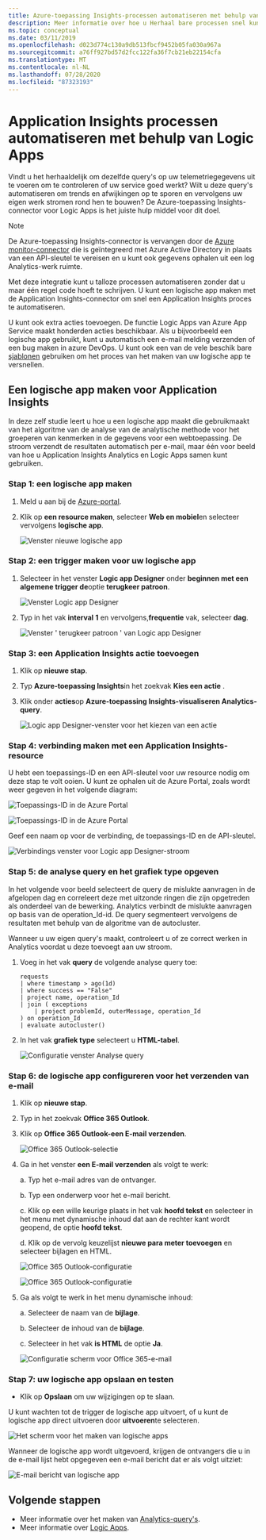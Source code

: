 ```yaml
---
title: Azure-toepassing Insights-processen automatiseren met behulp van Logic Apps
description: Meer informatie over hoe u Herhaal bare processen snel kunt automatiseren door de Application Insights-connector toe te voegen aan uw logische app.
ms.topic: conceptual
ms.date: 03/11/2019
ms.openlocfilehash: d023d774c130a9db513fbcf9452b05fa030a967a
ms.sourcegitcommit: a76ff927bd57d2fcc122fa36f7cb21eb22154cfa
ms.translationtype: MT
ms.contentlocale: nl-NL
ms.lasthandoff: 07/28/2020
ms.locfileid: "87323193"
---
```

# <a name="automate-application-insights-processes-by-using-logic-apps"></a>Application Insights processen automatiseren met behulp van Logic Apps

Vindt u het herhaaldelijk om dezelfde query's op uw telemetriegegevens uit te voeren om te controleren of uw service goed werkt? Wilt u deze query's automatiseren om trends en afwijkingen op te sporen en vervolgens uw eigen werk stromen rond hen te bouwen? De Azure-toepassing Insights-connector voor Logic Apps is het juiste hulp middel voor dit doel.

> [!NOTE]
> De Azure-toepassing Insights-connector is vervangen door de [Azure monitor-connector](../platform/logicapp-flow-connector.md) die is geïntegreerd met Azure Active Directory in plaats van een API-sleutel te vereisen en u kunt ook gegevens ophalen uit een log Analytics-werk ruimte.

Met deze integratie kunt u talloze processen automatiseren zonder dat u maar één regel code hoeft te schrijven. U kunt een logische app maken met de Application Insights-connector om snel een Application Insights proces te automatiseren. 

U kunt ook extra acties toevoegen. De functie Logic Apps van Azure App Service maakt honderden acties beschikbaar. Als u bijvoorbeeld een logische app gebruikt, kunt u automatisch een e-mail melding verzenden of een bug maken in azure DevOps. U kunt ook een van de vele beschik bare [sjablonen](../../logic-apps/logic-apps-create-logic-apps-from-templates.md) gebruiken om het proces van het maken van uw logische app te versnellen. 

## <a name="create-a-logic-app-for-application-insights"></a>Een logische app maken voor Application Insights

In deze zelf studie leert u hoe u een logische app maakt die gebruikmaakt van het algoritme van de analyse van de analytische methode voor het groeperen van kenmerken in de gegevens voor een webtoepassing. De stroom verzendt de resultaten automatisch per e-mail, maar één voor beeld van hoe u Application Insights Analytics en Logic Apps samen kunt gebruiken. 

### <a name="step-1-create-a-logic-app"></a>Stap 1: een logische app maken
1. Meld u aan bij de [Azure-portal](https://portal.azure.com).
1. Klik op **een resource maken**, selecteer **Web en mobiel**en selecteer vervolgens **logische app**.

    ![Venster nieuwe logische app](./media/automate-with-logic-apps/1createlogicapp.png)

### <a name="step-2-create-a-trigger-for-your-logic-app"></a>Stap 2: een trigger maken voor uw logische app
1. Selecteer in het venster **Logic app Designer** onder **beginnen met een algemene trigger de**optie **terugkeer patroon**.

    ![Venster Logic app Designer](./media/automate-with-logic-apps/2logicappdesigner.png)

1. Typ in het vak **interval** **1** en vervolgens,**frequentie** vak, selecteer **dag**.

    ![Venster ' terugkeer patroon ' van Logic app Designer](./media/automate-with-logic-apps/3recurrence.png)

### <a name="step-3-add-an-application-insights-action"></a>Stap 3: een Application Insights actie toevoegen
1. Klik op **nieuwe stap**.

1. Typ **Azure-toepassing Insights**in het zoekvak **Kies een actie** .

1. Klik onder **acties**op **Azure-toepassing Insights-visualiseren Analytics-query**.

    ![Logic app Designer-venster voor het kiezen van een actie](./media/automate-with-logic-apps/4visualize.png)

### <a name="step-4-connect-to-an-application-insights-resource"></a>Stap 4: verbinding maken met een Application Insights-resource

U hebt een toepassings-ID en een API-sleutel voor uw resource nodig om deze stap te volt ooien. U kunt ze ophalen uit de Azure Portal, zoals wordt weer gegeven in het volgende diagram:

![Toepassings-ID in de Azure Portal](./media/automate-with-logic-apps/5apiaccess.png)

![Toepassings-ID in de Azure Portal](./media/automate-with-logic-apps/6apikey.png)

Geef een naam op voor de verbinding, de toepassings-ID en de API-sleutel.

![Verbindings venster voor Logic app Designer-stroom](./media/automate-with-logic-apps/7connection.png)

### <a name="step-5-specify-the-analytics-query-and-chart-type"></a>Stap 5: de analyse query en het grafiek type opgeven
In het volgende voor beeld selecteert de query de mislukte aanvragen in de afgelopen dag en correleert deze met uitzonde ringen die zijn opgetreden als onderdeel van de bewerking. Analytics verbindt de mislukte aanvragen op basis van de operation_Id-id. De query segmenteert vervolgens de resultaten met behulp van de algoritme van de autocluster. 

Wanneer u uw eigen query's maakt, controleert u of ze correct werken in Analytics voordat u deze toevoegt aan uw stroom.

1. Voeg in het vak **query** de volgende analyse query toe:

    ```
    requests
    | where timestamp > ago(1d)
    | where success == "False"
    | project name, operation_Id
    | join ( exceptions
        | project problemId, outerMessage, operation_Id
    ) on operation_Id
    | evaluate autocluster()
    ```

1. In het vak **grafiek type** selecteert u **HTML-tabel**.

    ![Configuratie venster Analyse query](./media/automate-with-logic-apps/8query.png)

### <a name="step-6-configure-the-logic-app-to-send-email"></a>Stap 6: de logische app configureren voor het verzenden van e-mail

1. Klik op **nieuwe stap**.

1. Typ in het zoekvak **Office 365 Outlook**.

1. Klik op **Office 365 Outlook-een E-mail verzenden**.

    ![Office 365 Outlook-selectie](./media/automate-with-logic-apps/9sendemail.png)

1. Ga in het venster **een E-mail verzenden** als volgt te werk:

   a. Typ het e-mail adres van de ontvanger.

   b. Typ een onderwerp voor het e-mail bericht.

   c. Klik op een wille keurige plaats in het vak **hoofd tekst** en selecteer in het menu met dynamische inhoud dat aan de rechter kant wordt geopend, de optie **hoofd tekst**.
    
   d. Klik op de vervolg keuzelijst **nieuwe para meter toevoegen** en selecteer bijlagen en HTML.

      ![Office 365 Outlook-configuratie](./media/automate-with-logic-apps/10emailbody.png)

      ![Office 365 Outlook-configuratie](./media/automate-with-logic-apps/11emailparameter.png)

1. Ga als volgt te werk in het menu dynamische inhoud:

    a. Selecteer de naam van de **bijlage**.

    b. Selecteer de inhoud van de **bijlage**.
    
    c. Selecteer in het vak **is HTML** de optie **Ja**.

      ![Configuratie scherm voor Office 365-e-mail](./media/automate-with-logic-apps/12emailattachment.png)

### <a name="step-7-save-and-test-your-logic-app"></a>Stap 7: uw logische app opslaan en testen
* Klik op **Opslaan** om uw wijzigingen op te slaan.

U kunt wachten tot de trigger de logische app uitvoert, of u kunt de logische app direct uitvoeren door **uitvoeren**te selecteren.

![Het scherm voor het maken van logische apps](./media/automate-with-logic-apps/13save.png)

Wanneer de logische app wordt uitgevoerd, krijgen de ontvangers die u in de e-mail lijst hebt opgegeven een e-mail bericht dat er als volgt uitziet:

![E-mail bericht van logische app](./media/automate-with-logic-apps/flow9.png)

## <a name="next-steps"></a>Volgende stappen

- Meer informatie over het maken van [Analytics-query's](../log-query/get-started-queries.md).
- Meer informatie over [Logic Apps](../../logic-apps/logic-apps-overview.md).



<!--Link references-->

